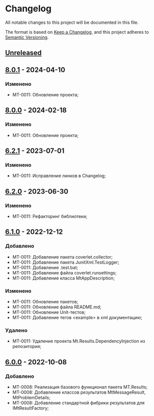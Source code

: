 # Changelog

All notable changes to this project will be documented in this file.

The format is based on [Keep a Changelog](https://keepachangelog.com/en/1.0.0/), and this project adheres to [Semantic Versioning](https://semver.org/spec/v2.0.0.html).

## [Unreleased]

## [8.0.1] - 2024-04-10

### Изменено

- MT-0011: Обновление проекта;

## [8.0.0] - 2024-02-18

### Изменено

- MT-0011: Обновление проекта;

## [6.2.1] - 2023-07-01

### Изменено

- MT-0011: Исправление линков в Changelog;


## [6.2.0] - 2023-06-30

### Изменено

- MT-0011: Рефакторинг библиотеки;

## [6.1.0] - 2022-12-12

### Добавлено

- MT-0011: Добавление пакета coverlet.collector;
- MT-0011: Добавление пакета JunitXml.TestLogger;
- MT-0011: Добавление .test.bat;
- MT-0011: Добавление файла coverlet.runsettings;
- MT-0011: Добавление класса MtAppDescription;
 
### Изменено

- MT-0011: Обновление пакетов;
- MT-0011: Обновление файла README.md;
- MT-0011: Обновление Unit-тестов;
- MT-0011: Добавление тегов \<example\> в xml документацию;

### Удалено

- MT-0011: Удаление проекта Mt.Results.DependencyInjection из репозитория;

## [6.0.0] - 2022-10-08

### Добавлено

- MT-0008: Реализация базового функционал пакета MT.Results;
- MT-0008: Добавление классов результатов MtMessageResult, MtProblemDetails;
- MT-0008: Добавление стандартной фибрики результатов для IMtResultFactory;

[Unreleased]: https://github.com/g-aa/mt-results/compare/release-v8.0.1...main
[8.0.1]: https://github.com/g-aa/mt-results/compare/release-v8.0.0...release-v8.0.1
[8.0.0]: https://github.com/g-aa/mt-results/compare/release-v6.2.1...release-v8.0.0
[6.2.1]: https://github.com/g-aa/mt-results/compare/release-v6.2.0...release-v6.2.1
[6.2.0]: https://github.com/g-aa/mt-results/compare/release-v6.1.0...release-v6.2.0
[6.1.0]: https://github.com/g-aa/mt-results/compare/release-v6.0.0...release-v6.1.0
[6.0.0]: https://github.com/g-aa/mt-results/releases/tag/release-v6.0.0